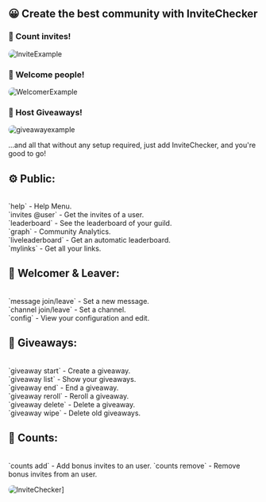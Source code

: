 
## 😀 Create the best community with InviteChecker

### 🔢 Count invites!

![InviteExample](https://invidocs.miolus.de/assets/img/invites.png)

### 👋 Welcome people!

![WelcomerExample](https://invidocs.miolus.de/assets/img/welcomer.png)

### 🎁 Host Giveaways!

![giveawayexample](https://invidocs.miolus.de/assets/img/giveaway.png)


...and all that without any setup required, just add InviteChecker, and you're good to go!
<h2>⚙️ Public:</h2><br>
`help` - Help Menu.<br>
`invites @user` - Get the invites of a user.<br>
`leaderboard` - See the leaderboard of your guild.<br>
`graph` - Community Analytics.<br>
`liveleaderboard` - Get an automatic leaderboard.<br>
`mylinks` - Get all your links.<br>
<h2>👋 Welcomer & Leaver:</h2><br>
`message join/leave` - Set a new message.<br>
`channel join/leave` - Set a channel.<br>
`config` - View your configuration and edit.<br>
<h2>🎁 Giveaways:</h2><br>
`giveaway start` - Create a giveaway.<br>
`giveaway list` - Show your giveaways.<br>
`giveaway end` - End a giveaway.<br>
`giveaway reroll` - Reroll a giveaway.<br>
`giveaway delete` - Delete a giveaway.<br>
`giveaway wipe` - Delete old giveaways.<br>
<h2>🔢 Counts:</h2><br>
`counts add` - Add bonus invites to an user.
`counts remove` - Remove bonus invites from an user.


![InviteChecker](https://top.gg/api/widget/status/741606943952601179.svg)]<br>

<style>
  img {
    border-radius: 15px;
    max-height: 150px
  }
 </style>

